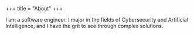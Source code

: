 +++
title = "About"
+++

I am a software engineer. I major in the fields of Cybersecurity and Artificial Intelligence, and I have the grit to see through complex solutions.


